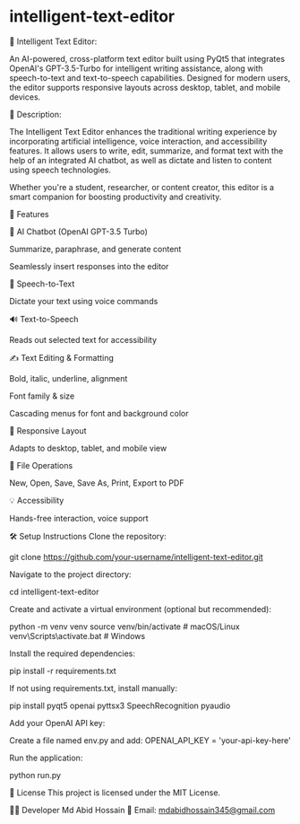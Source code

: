 # intelligent-text-editor
📝 Intelligent Text Editor:

An AI-powered, cross-platform text editor built using PyQt5 that integrates OpenAI's GPT-3.5-Turbo for intelligent writing assistance, along with speech-to-text and text-to-speech capabilities. Designed for modern users, the editor supports responsive layouts across desktop, tablet, and mobile devices.

📖 Description:

The Intelligent Text Editor enhances the traditional writing experience by incorporating artificial intelligence, voice interaction, and accessibility features. It allows users to write, edit, summarize, and format text with the help of an integrated AI chatbot, as well as dictate and listen to content using speech technologies.

Whether you're a student, researcher, or content creator, this editor is a smart companion for boosting productivity and creativity.

🚀 Features

🤖 AI Chatbot (OpenAI GPT-3.5 Turbo)

Summarize, paraphrase, and generate content

Seamlessly insert responses into the editor

🎤 Speech-to-Text

Dictate your text using voice commands

🔊 Text-to-Speech

Reads out selected text for accessibility

✍️ Text Editing & Formatting

Bold, italic, underline, alignment

Font family & size

Cascading menus for font and background color

📱 Responsive Layout

Adapts to desktop, tablet, and mobile view

📂 File Operations

New, Open, Save, Save As, Print, Export to PDF

💡 Accessibility

Hands-free interaction, voice support

🛠️ Setup Instructions
Clone the repository:

git clone https://github.com/your-username/intelligent-text-editor.git

Navigate to the project directory:

cd intelligent-text-editor

Create and activate a virtual environment (optional but recommended):

python -m venv venv
source venv/bin/activate # macOS/Linux
venv\Scripts\activate.bat # Windows

Install the required dependencies:

pip install -r requirements.txt

If not using requirements.txt, install manually:

pip install pyqt5 openai pyttsx3 SpeechRecognition pyaudio

Add your OpenAI API key:

Create a file named env.py and add:
OPENAI_API_KEY = 'your-api-key-here'

Run the application:

python run.py



📄 License
This project is licensed under the MIT License.

👨‍💻 Developer
Md Abid Hossain
📧 Email: mdabidhossain345@gmail.com
